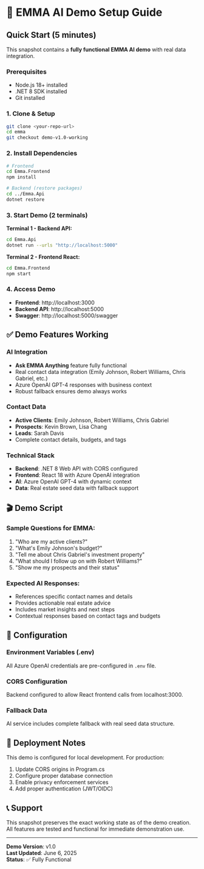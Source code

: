 # 🎯 EMMA AI Demo Setup Guide

## Quick Start (5 minutes)

This snapshot contains a **fully functional EMMA AI demo** with real data integration.

### Prerequisites
- Node.js 18+ installed
- .NET 8 SDK installed
- Git installed

### 1. Clone & Setup
```bash
git clone <your-repo-url>
cd emma
git checkout demo-v1.0-working
```

### 2. Install Dependencies
```bash
# Frontend
cd Emma.Frontend
npm install

# Backend (restore packages)
cd ../Emma.Api
dotnet restore
```

### 3. Start Demo (2 terminals)

**Terminal 1 - Backend API:**
```bash
cd Emma.Api
dotnet run --urls "http://localhost:5000"
```

**Terminal 2 - Frontend React:**
```bash
cd Emma.Frontend
npm start
```

### 4. Access Demo
- **Frontend**: http://localhost:3000
- **Backend API**: http://localhost:5000
- **Swagger**: http://localhost:5000/swagger

## ✅ Demo Features Working

### AI Integration
- **Ask EMMA Anything** feature fully functional
- Real contact data integration (Emily Johnson, Robert Williams, Chris Gabriel, etc.)
- Azure OpenAI GPT-4 responses with business context
- Robust fallback ensures demo always works

### Contact Data
- **Active Clients**: Emily Johnson, Robert Williams, Chris Gabriel
- **Prospects**: Kevin Brown, Lisa Chang  
- **Leads**: Sarah Davis
- Complete contact details, budgets, and tags

### Technical Stack
- **Backend**: .NET 8 Web API with CORS configured
- **Frontend**: React 18 with Azure OpenAI integration
- **AI**: Azure OpenAI GPT-4 with dynamic context
- **Data**: Real estate seed data with fallback support

## 🎬 Demo Script

### Sample Questions for EMMA:
1. "Who are my active clients?"
2. "What's Emily Johnson's budget?"
3. "Tell me about Chris Gabriel's investment property"
4. "What should I follow up on with Robert Williams?"
5. "Show me my prospects and their status"

### Expected AI Responses:
- References specific contact names and details
- Provides actionable real estate advice
- Includes market insights and next steps
- Contextual responses based on contact tags and budgets

## 🔧 Configuration

### Environment Variables (.env)
All Azure OpenAI credentials are pre-configured in `.env` file.

### CORS Configuration
Backend configured to allow React frontend calls from localhost:3000.

### Fallback Data
AI service includes complete fallback with real seed data structure.

## 🚀 Deployment Notes

This demo is configured for local development. For production:
1. Update CORS origins in Program.cs
2. Configure proper database connection
3. Enable privacy enforcement services
4. Add proper authentication (JWT/OIDC)

## 📞 Support

This snapshot preserves the exact working state as of the demo creation.
All features are tested and functional for immediate demonstration use.

---
**Demo Version**: v1.0  
**Last Updated**: June 6, 2025  
**Status**: ✅ Fully Functional
